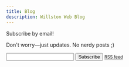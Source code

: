 ```yaml
---
title: Blog
description: Willston Web Blog
---
```


<form action="https://buttondown.email/api/emails/embed-subscribe/willstonweb" method="post" class="buttondown">
  <label for="bd-email">Subscribe by email!</label>
  <p>Don't worry—just updates. No nerdy posts ;)</p>
  <input type="email" name="email" id="bd-email" />
  <input type="submit" value="Subscribe"/>
  <small><a href="/rss.xml">RSS feed</a></small>
</form>
